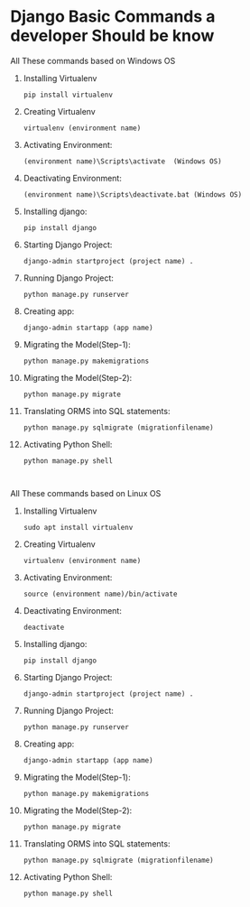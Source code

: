 # Django Basic Commands a developer Should be know
All These commands based on Windows OS

1. Installing Virtualenv 
    
    ```
    pip install virtualenv
    ```
    
2. Creating Virtualenv
    ```
    virtualenv (environment name)
    ```
    
3. Activating Environment:
    ```
    (environment name)\Scripts\activate  (Windows OS)
    ```

4. Deactivating Environment:
    ```
    (environment name)\Scripts\deactivate.bat (Windows OS)
    ```

5. Installing django:
    ```
    pip install django
    ```

6. Starting Django Project:
    ```
    django-admin startproject (project name) .
    ```

7. Running Django Project:
    ```
    python manage.py runserver
    ```

8. Creating app:
    ```
    django-admin startapp (app name)
    ```

9. Migrating the Model(Step-1):
    ```
    python manage.py makemigrations
    ```

10. Migrating the Model(Step-2):
    ```
    python manage.py migrate
    ```

11. Translating  ORMS into SQL statements:
    ```
    python manage.py sqlmigrate (migrationfilename)
    ```
12. Activating Python Shell:
    ```
    python manage.py shell
 
 
 All These commands based on Linux OS
 
 1. Installing Virtualenv 
    
    ```
    sudo apt install virtualenv
    ```
    
2. Creating Virtualenv
    ```
    virtualenv (environment name)
    ```
    
3. Activating Environment:
    ```
    source (environment name)/bin/activate
    ```

4. Deactivating Environment:
    ```
    deactivate
    ```

5. Installing django:
    ```
    pip install django
    ```

6. Starting Django Project:
    ```
    django-admin startproject (project name) .
    ```

7. Running Django Project:
    ```
    python manage.py runserver
    ```

8. Creating app:
    ```
    django-admin startapp (app name)
    ```

9. Migrating the Model(Step-1):
    ```
    python manage.py makemigrations
    ```

10. Migrating the Model(Step-2):
    ```
    python manage.py migrate
    ```

11. Translating  ORMS into SQL statements:
    ```
    python manage.py sqlmigrate (migrationfilename)
    ```
12. Activating Python Shell:
    ```
    python manage.py shell
    ```
